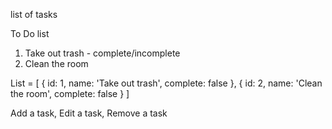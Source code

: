 list of tasks

To Do list

1. Take out trash - complete/incomplete
2. Clean the room

List = [
  {
    id: 1,
    name: 'Take out trash',
    complete: false
  },
  {
    id: 2,
    name: 'Clean the room',
    complete: false
  }
]

Add a task,
Edit a task,
Remove a task
